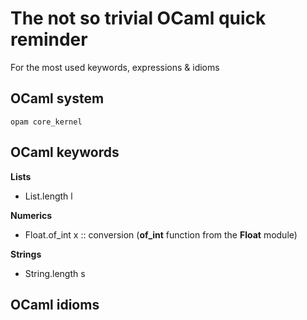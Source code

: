 # The not so trivial OCaml quick reminder

For the most used keywords, expressions & idioms


## OCaml system
```shell
opam core_kernel
```

## OCaml keywords

**Lists**
- List.length l

**Numerics**
- Float.of_int x  ::  conversion (__of_int__ function from the __Float__ module)

**Strings**
- String.length s


## OCaml idioms
